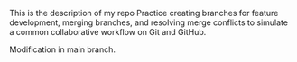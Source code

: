 This is the description of my repo
Practice creating branches for feature development, merging branches, and resolving merge conflicts to simulate a common collaborative workflow on Git and GitHub.
 
Modification in main branch.